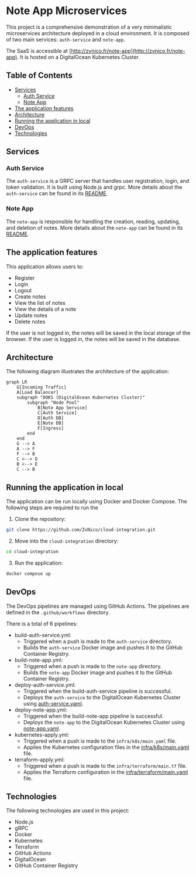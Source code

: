 # Note App Microservices

This project is a comprehensive demonstration of a very minimalistic microservices architecture deployed in a cloud environment. It is
composed of two main services: `auth-service` and `note-app`.

The SaaS is accessible at [http://zvnico.fr/note-app](http://zvnico.fr/note-app). It is hosted on a DigitalOcean
Kubernetes Cluster.

## Table of Contents

- [Services](#services)
    - [Auth Service](#auth-service)
    - [Note App](#note-app)
- [The application features](#the-application-features)
- [Architecture](#architecture)
- [Running the application in local](#running-the-application-in-local)
- [DevOps](#devops)
- [Technologies](#technologies)

## Services

### Auth Service

The `auth-service` is a GRPC server that handles user registration, login, and token validation. It is built using
Node.js and grpc. More details about the `auth-service` can be found in its [README](auth-service/README.md).

### Note App

The `note-app` is responsible for handling the creation, reading, updating, and deletion of notes. More details about
the `note-app` can be found in its [README](note-app/README.md).

## The application features

This application allows users to:

- Register
- Login
- Logout
- Create notes
- View the list of notes
- View the details of a note
- Update notes
- Delete notes

If the user is not logged in, the notes will be saved in the local storage of the browser. If the user is logged in, the
notes will be saved in the database.

## Architecture

The following diagram illustrates the architecture of the application:

```mermaid
graph LR
    G[Incoming Traffic]
    A[Load Balancer]
    subgraph "DOKS (DigitalOcean Kubernetes Cluster)"
        subgraph "Node Pool"
            B[Note App Service]
            C[Auth Service]
            D[Auth DB]
            E[Note DB]
            F[Ingress]
        end
    end
    G --> A
    A --> F
    F --> B
    C <--> D
    B <--> E
    C --> B
```

## Running the application in local

The application can be run locally using Docker and Docker Compose. The following steps are required to run the

1. Clone the repository:

```bash
git clone https://github.com/ZvNico/cloud-integration.git
```

2. Move into the `cloud-integration` directory:

```bash
cd cloud-integration
```

3. Run the application:

```bash
docker compose up
```

## DevOps

The DevOps pipelines are managed using GitHub Actions. The pipelines are defined in the `.github/workflows` directory.

There is a total of 6 pipelines:

- build-auth-service.yml:
    - Triggered when a push is made to the `auth-service` directory.
    - Builds the `auth-service` Docker image and pushes it to the GitHub Container Registry.
- build-note-app.yml:
    - Triggered when a push is made to the `note-app` directory.
    - Builds the `note-app` Docker image and pushes it to the GitHub Container Registry.
- deploy-auth-service.yml:
    - Triggered when the build-auth-service pipeline is successful.
    - Deploys the `auth-service` to the DigitalOcean Kubernetes Cluster
      using [auth-service.yaml](infra/k8s/auth-service.yaml).
- deploy-note-app.yml:
    - Triggered when the build-note-app pipeline is successful.
    - Deploys the `note-app` to the DigitalOcean Kubernetes Cluster using [note-app.yaml](infra/k8s/note-app.yaml).
- kubernetes-apply.yml:
    - Triggered when a push is made to the `infra/k8s/main.yaml` file.
    - Applies the Kubernetes configuration files in the [infra/k8s/main.yaml](infra/k8s/main.yaml) file.
- terraform-apply.yml:
    - Triggered when a push is made to the `infra/terraform/main.tf` file.
    - Applies the Terraform configuration in the [infra/terraform/main.yaml](infra/terraform/main.tf) file.

## Technologies

The following technologies are used in this project:

- Node.js
- gRPC
- Docker
- Kubernetes
- Terraform
- GitHub Actions
- DigitalOcean
- GitHub Container Registry
